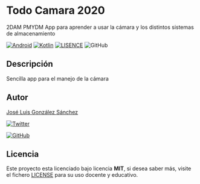 # Todo Camara 2020

2DAM PMYDM App para aprender a usar la cámara y los distintos sistemas de almacenamiento

[![Android](https://img.shields.io/badge/App-Android-g)](https://www.android.com/intl/es_es/)
[![Kotlin](https://img.shields.io/badge/Code-Kotlin-blue)](https://kotlinlang.org/)
[![LISENCE](https://img.shields.io/badge/Lisence-MIT-green)](https://github.com/joseluisgs/TodoCamara2020/blob/master/LICENSE)
![GitHub](https://img.shields.io/github/last-commit/joseluisgs/TodoCamara2020)

## Descripción

Sencilla app para el manejo de la cámara

## Autor
[José Luis González Sánchez](https://twitter.com/joseluisgonsan) 

[![Twitter](https://img.shields.io/twitter/follow/joseluisgonsan?style=social)](https://twitter.com/joseluisgonsan)

[![GitHub](https://img.shields.io/github/followers/joseluisgs?style=social)](https://github.com/joseluisgs)

## Licencia

Este proyecto esta licenciado bajo licencia **MIT**, si desea saber más, visite el fichero [LICENSE](https://github.com/joseluisgs/TodoCamara2020/blob/master/LICENSE) para su uso docente y educativo.
